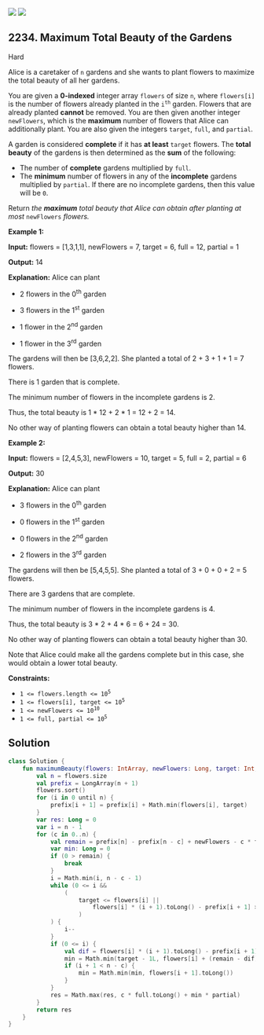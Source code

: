 [![](https://img.shields.io/github/stars/javadev/LeetCode-in-Kotlin?label=Stars&style=flat-square)](https://github.com/javadev/LeetCode-in-Kotlin)
[![](https://img.shields.io/github/forks/javadev/LeetCode-in-Kotlin?label=Fork%20me%20on%20GitHub%20&style=flat-square)](https://github.com/javadev/LeetCode-in-Kotlin/fork)

## 2234\. Maximum Total Beauty of the Gardens

Hard

Alice is a caretaker of `n` gardens and she wants to plant flowers to maximize the total beauty of all her gardens.

You are given a **0-indexed** integer array `flowers` of size `n`, where `flowers[i]` is the number of flowers already planted in the <code>i<sup>th</sup></code> garden. Flowers that are already planted **cannot** be removed. You are then given another integer `newFlowers`, which is the **maximum** number of flowers that Alice can additionally plant. You are also given the integers `target`, `full`, and `partial`.

A garden is considered **complete** if it has **at least** `target` flowers. The **total beauty** of the gardens is then determined as the **sum** of the following:

*   The number of **complete** gardens multiplied by `full`.
*   The **minimum** number of flowers in any of the **incomplete** gardens multiplied by `partial`. If there are no incomplete gardens, then this value will be `0`.

Return _the **maximum** total beauty that Alice can obtain after planting at most_ `newFlowers` _flowers._

**Example 1:**

**Input:** flowers = [1,3,1,1], newFlowers = 7, target = 6, full = 12, partial = 1

**Output:** 14

**Explanation:** Alice can plant

- 2 flowers in the 0<sup>th</sup> garden

- 3 flowers in the 1<sup>st</sup> garden

- 1 flower in the 2<sup>nd</sup> garden

- 1 flower in the 3<sup>rd</sup> garden

The gardens will then be [3,6,2,2]. She planted a total of 2 + 3 + 1 + 1 = 7 flowers.

There is 1 garden that is complete.

The minimum number of flowers in the incomplete gardens is 2.

Thus, the total beauty is 1 \* 12 + 2 \* 1 = 12 + 2 = 14.

No other way of planting flowers can obtain a total beauty higher than 14. 

**Example 2:**

**Input:** flowers = [2,4,5,3], newFlowers = 10, target = 5, full = 2, partial = 6

**Output:** 30

**Explanation:** Alice can plant

- 3 flowers in the 0<sup>th</sup> garden

- 0 flowers in the 1<sup>st</sup> garden

- 0 flowers in the 2<sup>nd</sup> garden

- 2 flowers in the 3<sup>rd</sup> garden

The gardens will then be [5,4,5,5]. She planted a total of 3 + 0 + 0 + 2 = 5 flowers.

There are 3 gardens that are complete.

The minimum number of flowers in the incomplete gardens is 4.

Thus, the total beauty is 3 \* 2 + 4 \* 6 = 6 + 24 = 30.

No other way of planting flowers can obtain a total beauty higher than 30.

Note that Alice could make all the gardens complete but in this case, she would obtain a lower total beauty. 

**Constraints:**

*   <code>1 <= flowers.length <= 10<sup>5</sup></code>
*   <code>1 <= flowers[i], target <= 10<sup>5</sup></code>
*   <code>1 <= newFlowers <= 10<sup>10</sup></code>
*   <code>1 <= full, partial <= 10<sup>5</sup></code>

## Solution

```kotlin
class Solution {
    fun maximumBeauty(flowers: IntArray, newFlowers: Long, target: Int, full: Int, partial: Int): Long {
        val n = flowers.size
        val prefix = LongArray(n + 1)
        flowers.sort()
        for (i in 0 until n) {
            prefix[i + 1] = prefix[i] + Math.min(flowers[i], target)
        }
        var res: Long = 0
        var i = n - 1
        for (c in 0..n) {
            val remain = prefix[n] - prefix[n - c] + newFlowers - c * target.toLong()
            var min: Long = 0
            if (0 > remain) {
                break
            }
            i = Math.min(i, n - c - 1)
            while (0 <= i &&
                (
                    target <= flowers[i] ||
                        flowers[i] * (i + 1).toLong() - prefix[i + 1] > remain
                    )
            ) {
                i--
            }
            if (0 <= i) {
                val dif = flowers[i] * (i + 1).toLong() - prefix[i + 1]
                min = Math.min(target - 1L, flowers[i] + (remain - dif) / (i + 1))
                if (i + 1 < n - c) {
                    min = Math.min(min, flowers[i + 1].toLong())
                }
            }
            res = Math.max(res, c * full.toLong() + min * partial)
        }
        return res
    }
}
```